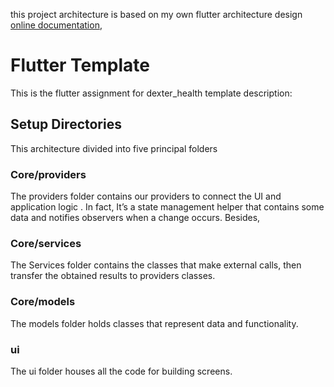 this project architecture is based on my own flutter architecture design [online documentation]([https://docs.flutter.dev/](https://github.com/mohamedHassanKa/Flutter_archi)),


# Flutter Template
This is the flutter assignment for dexter_health template description:
## Setup Directories 
This architecture divided into five principal folders 

### Core/providers
The providers folder contains our providers to connect the UI and application logic .
In fact, It’s a state management helper that contains some data and notifies observers when a change occurs.
Besides, 

### Core/services
The Services folder contains the classes that make external calls, then transfer the obtained results to providers classes.
### Core/models
The models folder holds classes that represent data and functionality. 

### ui
The ui folder houses all the code for building screens.
